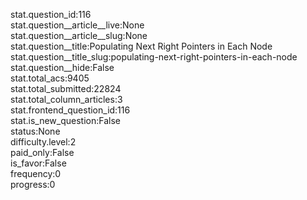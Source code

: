 stat.question_id:116  
stat.question__article__live:None  
stat.question__article__slug:None  
stat.question__title:Populating Next Right Pointers in Each Node  
stat.question__title_slug:populating-next-right-pointers-in-each-node  
stat.question__hide:False  
stat.total_acs:9405  
stat.total_submitted:22824  
stat.total_column_articles:3  
stat.frontend_question_id:116  
stat.is_new_question:False  
status:None  
difficulty.level:2  
paid_only:False  
is_favor:False  
frequency:0  
progress:0  
